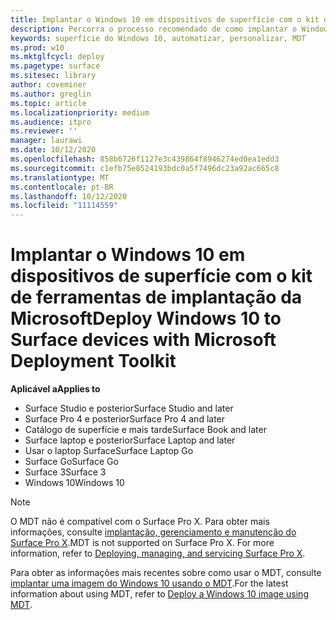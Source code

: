 ```yaml
---
title: Implantar o Windows 10 em dispositivos de superfície com o kit de ferramentas de implantação da Microsoft (Surface)
description: Percorra o processo recomendado de como implantar o Windows 10 em seus dispositivos de superfície com o kit de ferramentas de implantação da Microsoft.
keywords: superfície do Windows 10, automatizar, personalizar, MDT
ms.prod: w10
ms.mktglfcycl: deploy
ms.pagetype: surface
ms.sitesec: library
author: coveminer
ms.author: greglin
ms.topic: article
ms.localizationpriority: medium
ms.audience: itpro
ms.reviewer: ''
manager: laurawi
ms.date: 10/12/2020
ms.openlocfilehash: 858b6726f1127e3c439864f8946274ed0ea1edd3
ms.sourcegitcommit: c1efb75e8524193bdc0a5f7496dc23a92ac665c8
ms.translationtype: MT
ms.contentlocale: pt-BR
ms.lasthandoff: 10/12/2020
ms.locfileid: "11114559"
---
```

# <span data-ttu-id="7e2c5-104">Implantar o Windows 10 em dispositivos de superfície com o kit de ferramentas de implantação da Microsoft</span><span class="sxs-lookup"><span data-stu-id="7e2c5-104">Deploy Windows 10 to Surface devices with Microsoft Deployment Toolkit</span></span>

**<span data-ttu-id="7e2c5-105">Aplicável a</span><span class="sxs-lookup"><span data-stu-id="7e2c5-105">Applies to</span></span>**

- <span data-ttu-id="7e2c5-106">Surface Studio e posterior</span><span class="sxs-lookup"><span data-stu-id="7e2c5-106">Surface Studio and later</span></span>
- <span data-ttu-id="7e2c5-107">Surface Pro 4 e posterior</span><span class="sxs-lookup"><span data-stu-id="7e2c5-107">Surface Pro 4 and later</span></span>
- <span data-ttu-id="7e2c5-108">Catálogo de superfície e mais tarde</span><span class="sxs-lookup"><span data-stu-id="7e2c5-108">Surface Book and later</span></span>
- <span data-ttu-id="7e2c5-109">Surface laptop e posterior</span><span class="sxs-lookup"><span data-stu-id="7e2c5-109">Surface Laptop and later</span></span>
- <span data-ttu-id="7e2c5-110">Usar o laptop Surface</span><span class="sxs-lookup"><span data-stu-id="7e2c5-110">Surface Laptop Go</span></span>
- <span data-ttu-id="7e2c5-111">Surface Go</span><span class="sxs-lookup"><span data-stu-id="7e2c5-111">Surface Go</span></span>
- <span data-ttu-id="7e2c5-112">Surface 3</span><span class="sxs-lookup"><span data-stu-id="7e2c5-112">Surface 3</span></span>
- <span data-ttu-id="7e2c5-113">Windows 10</span><span class="sxs-lookup"><span data-stu-id="7e2c5-113">Windows 10</span></span>

> [!NOTE]
> <span data-ttu-id="7e2c5-114">O MDT não é compatível com o Surface Pro X. Para obter mais informações, consulte [implantação, gerenciamento e manutenção do Surface Pro X](surface-pro-arm-app-management.md).</span><span class="sxs-lookup"><span data-stu-id="7e2c5-114">MDT is not supported on Surface Pro X. For more information, refer to [Deploying, managing, and servicing Surface Pro X](surface-pro-arm-app-management.md).</span></span>

<span data-ttu-id="7e2c5-115">Para obter as informações mais recentes sobre como usar o MDT, consulte [implantar uma imagem do Windows 10 usando o MDT](https://docs.microsoft.com/windows/deployment/deploy-windows-mdt/deploy-a-windows-10-image-using-mdt).</span><span class="sxs-lookup"><span data-stu-id="7e2c5-115">For the latest information about using MDT, refer to [Deploy a Windows 10 image using MDT](https://docs.microsoft.com/windows/deployment/deploy-windows-mdt/deploy-a-windows-10-image-using-mdt).</span></span>

